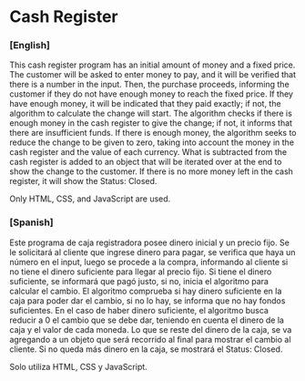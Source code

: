 <h1>Cash Register</h1>

<h3>[English]</h3>
<p>
This cash register program has an initial amount of money and a fixed price.
The customer will be asked to enter money to pay, and it will be verified that there is a number in the input. Then, the purchase proceeds, informing the customer if they do not have enough money to reach the fixed price. If they have enough money, it will be indicated that they paid exactly; if not, the algorithm to calculate the change will start.
The algorithm checks if there is enough money in the cash register to give the change; if not, it informs that there are insufficient funds. If there is enough money, the algorithm seeks to reduce the change to be given to zero, taking into account the money in the cash register and the value of each currency. What is subtracted from the cash register is added to an object that will be iterated over at the end to show the change to the customer.
If there is no more money left in the cash register, it will show the Status: Closed.
</p>
<p>
  Only HTML, CSS, and JavaScript are used.
</p>



<h3>[Spanish]</h3>
<p>
Este programa de caja registradora posee dinero inicial y un precio fijo.
Se le solicitará al cliente que ingrese dinero para pagar, se verifica que haya
un número en el input, luego se procede a la compra, informando al cliente si no
tiene el dinero suficiente para llegar al precio fijo. Si tiene el dinero suficiente,
se informará que pagó justo, si no, inicia el algoritmo para calcular el cambio.
El algoritmo comprueba si hay dinero suficiente en la caja para poder dar el cambio,
si no lo hay, se informa que no hay fondos suficientes. En el caso de haber dinero suficiente,
el algoritmo busca reducir a 0 el cambio que se debe dar, teniendo en cuenta el dinero
de la caja y el valor de cada moneda. Lo que se reste del dinero de la caja, se va
agregando a un objeto que será recorrido al final para mostrar el cambio al cliente.
Si no queda más dinero en la caja, se mostrará el Status: Closed.
</p>
<p>
  Solo utiliza HTML, CSS y JavaScript.
</p>
